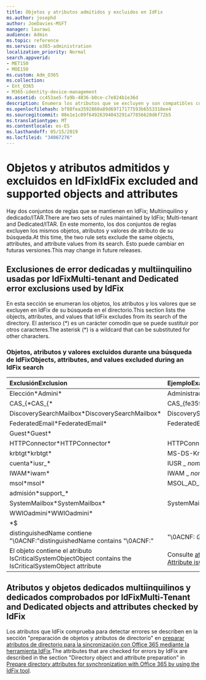 ```yaml
---
title: Objetos y atributos admitidos y excluidos en IdFix
ms.author: josephd
author: JoeDavies-MSFT
manager: laurawi
audience: Admin
ms.topic: reference
ms.service: o365-administration
localization_priority: Normal
search.appverid:
- MET150
- MOE150
ms.custom: Adm_O365
ms.collection:
- Ent_O365
- M365-identity-device-management
ms.assetid: cc453ae5-fa9b-4836-b0ce-c7e824b1e36d
description: Enumera los atributos que se excluyen y son compatibles con la herramienta IdFix.
ms.openlocfilehash: bf88fea3592860a89d69717177593b6553318ee4
ms.sourcegitcommit: 08e1e1c09f64926394043291a77856620d6f72b5
ms.translationtype: MT
ms.contentlocale: es-ES
ms.lasthandoff: 05/15/2019
ms.locfileid: "34067276"
---
```

# <a name="idfix-excluded-and-supported-objects-and-attributes"></a><span data-ttu-id="1cb9e-103">Objetos y atributos admitidos y excluidos en IdFix</span><span class="sxs-lookup"><span data-stu-id="1cb9e-103">IdFix excluded and supported objects and attributes</span></span>
<span data-ttu-id="1cb9e-104">Hay dos conjuntos de reglas que se mantienen en IdFix; Multiinquilino y dedicado/ITAR.</span><span class="sxs-lookup"><span data-stu-id="1cb9e-104">There are two sets of rules maintained by IdFix; Multi-tenant and Dedicated/ITAR.</span></span> <span data-ttu-id="1cb9e-105">En este momento, los dos conjuntos de reglas excluyen los mismos objetos, atributos y valores de atributo de su búsqueda.</span><span class="sxs-lookup"><span data-stu-id="1cb9e-105">At this time, the two rule sets exclude the same objects, attributes, and attribute values from its search.</span></span> <span data-ttu-id="1cb9e-106">Esto puede cambiar en futuras versiones.</span><span class="sxs-lookup"><span data-stu-id="1cb9e-106">This may change in future releases.</span></span>
  
## <a name="multi-tenant-and-dedicated-error-exclusions-used-by-idfix"></a><span data-ttu-id="1cb9e-107">Exclusiones de error dedicadas y multiinquilino usadas por IdFix</span><span class="sxs-lookup"><span data-stu-id="1cb9e-107">Multi-tenant and Dedicated error exclusions used by IdFix</span></span>
<span data-ttu-id="1cb9e-108">En esta sección se enumeran los objetos, los atributos y los valores que se excluyen en IdFix de su búsqueda en el directorio.</span><span class="sxs-lookup"><span data-stu-id="1cb9e-108">This section lists the objects, attributes, and values that IdFix excludes from its search of the directory.</span></span> <span data-ttu-id="1cb9e-109">El asterisco (\*) es un carácter comodín que se puede sustituir por otros caracteres.</span><span class="sxs-lookup"><span data-stu-id="1cb9e-109">The asterisk (\*) is a wildcard that can be substituted for other characters.</span></span>
  
### <a name="objects-attributes-and-values-excluded-during-an-idfix-search"></a><span data-ttu-id="1cb9e-110">Objetos, atributos y valores excluidos durante una búsqueda de IdFix</span><span class="sxs-lookup"><span data-stu-id="1cb9e-110">Objects, attributes, and values excluded during an IdFix search</span></span>

|<span data-ttu-id="1cb9e-111">**Exclusión**</span><span class="sxs-lookup"><span data-stu-id="1cb9e-111">**Exclusion**</span></span>|<span data-ttu-id="1cb9e-112">**Ejemplo**</span><span class="sxs-lookup"><span data-stu-id="1cb9e-112">**Example**</span></span>|
|:-----|:-----|
|<span data-ttu-id="1cb9e-113">Elección\*</span><span class="sxs-lookup"><span data-stu-id="1cb9e-113">Admini\*</span></span> |<span data-ttu-id="1cb9e-114">Administrador</span><span class="sxs-lookup"><span data-stu-id="1cb9e-114">Administrator</span></span> |
|<span data-ttu-id="1cb9e-115">CAS_{\*</span><span class="sxs-lookup"><span data-stu-id="1cb9e-115">CAS_{\*</span></span>  |<span data-ttu-id="1cb9e-116">CAS_{fe35fc98e69e4d08}</span><span class="sxs-lookup"><span data-stu-id="1cb9e-116">CAS_{fe35fc98e69e4d08}</span></span> |
|<span data-ttu-id="1cb9e-117">DiscoverySearchMailbox\*</span><span class="sxs-lookup"><span data-stu-id="1cb9e-117">DiscoverySearchMailbox\*</span></span>  |<span data-ttu-id="1cb9e-118">DiscoverySearchMailbox</span><span class="sxs-lookup"><span data-stu-id="1cb9e-118">DiscoverySearchMailbox</span></span>  |
|<span data-ttu-id="1cb9e-119">FederatedEmail\*</span><span class="sxs-lookup"><span data-stu-id="1cb9e-119">FederatedEmail\*</span></span> |<span data-ttu-id="1cb9e-120">FederatedEmail.</span><span class="sxs-lookup"><span data-stu-id="1cb9e-120">FederatedEmail.</span></span> <span data-ttu-id="1cb9e-121">*GUID*</span><span class="sxs-lookup"><span data-stu-id="1cb9e-121">*GUID*</span></span> |
|<span data-ttu-id="1cb9e-122">Guest\*</span><span class="sxs-lookup"><span data-stu-id="1cb9e-122">Guest\*</span></span> ||
|<span data-ttu-id="1cb9e-123">HTTPConnector\*</span><span class="sxs-lookup"><span data-stu-id="1cb9e-123">HTTPConnector\*</span></span>  |<span data-ttu-id="1cb9e-124">HTTPConnector</span><span class="sxs-lookup"><span data-stu-id="1cb9e-124">HTTPConnector</span></span> |
|<span data-ttu-id="1cb9e-125">krbtgt\*</span><span class="sxs-lookup"><span data-stu-id="1cb9e-125">krbtgt\*</span></span> |<span data-ttu-id="1cb9e-126">MS-DS-KrbTgt-Link</span><span class="sxs-lookup"><span data-stu-id="1cb9e-126">ms-DS-KrbTgt-Link</span></span> |
|<span data-ttu-id="1cb9e-127">cuenta\*</span><span class="sxs-lookup"><span data-stu-id="1cb9e-127">iusr_\*</span></span> |<span data-ttu-id="1cb9e-128">IUSR _ *nombreEquipo*</span><span class="sxs-lookup"><span data-stu-id="1cb9e-128">iusr_ *machinename*</span></span> |
|<span data-ttu-id="1cb9e-129">IWAM\*</span><span class="sxs-lookup"><span data-stu-id="1cb9e-129">iwam\*</span></span>  |<span data-ttu-id="1cb9e-130">IWAM _ *nombreEquipo*</span><span class="sxs-lookup"><span data-stu-id="1cb9e-130">IWAM_ *machinename*</span></span> |
|<span data-ttu-id="1cb9e-131">msol\*</span><span class="sxs-lookup"><span data-stu-id="1cb9e-131">msol\*</span></span> |<span data-ttu-id="1cb9e-132">MSOL_AD_SYNC</span><span class="sxs-lookup"><span data-stu-id="1cb9e-132">MSOL_AD_SYNC</span></span> |
|<span data-ttu-id="1cb9e-133">admisión\*</span><span class="sxs-lookup"><span data-stu-id="1cb9e-133">support_\*</span></span> ||
|<span data-ttu-id="1cb9e-134">SystemMailbox\*</span><span class="sxs-lookup"><span data-stu-id="1cb9e-134">SystemMailbox\*</span></span> |<span data-ttu-id="1cb9e-135">SystemMailbox { *GUID* }</span><span class="sxs-lookup"><span data-stu-id="1cb9e-135">Systemmailbox{ *GUID*  }</span></span>|
|<span data-ttu-id="1cb9e-136">WWIOadmini\*</span><span class="sxs-lookup"><span data-stu-id="1cb9e-136">WWIOadmini\*</span></span>  ||
|\*$ ||
|<span data-ttu-id="1cb9e-137">distinguishedName contiene "\0ACNF:"</span><span class="sxs-lookup"><span data-stu-id="1cb9e-137">distinguishedName contains "\0ACNF:"</span></span>|<span data-ttu-id="1cb9e-138">"\0ACNF: *GUID* "</span><span class="sxs-lookup"><span data-stu-id="1cb9e-138">"\0ACNF: *GUID*  "</span></span> |
|<span data-ttu-id="1cb9e-139">El objeto contiene el atributo IsCriticalSystemObject</span><span class="sxs-lookup"><span data-stu-id="1cb9e-139">Object contains the IsCriticalSystemObject attribute</span></span> |<span data-ttu-id="1cb9e-140">Consulte [atributos isCriticalSystemObject](https://go.microsoft.com/fwlink/p/?LinkId=401169).</span><span class="sxs-lookup"><span data-stu-id="1cb9e-140">See [Attribute isCriticalSystemObject](https://go.microsoft.com/fwlink/p/?LinkId=401169).</span></span> |
   
## <a name="multi-tenant-and-dedicated-objects-and-attributes-checked-by-idfix"></a><span data-ttu-id="1cb9e-141">Atributos y objetos dedicados multiinquilinos y dedicados comprobados por IdFix</span><span class="sxs-lookup"><span data-stu-id="1cb9e-141">Multi-Tenant and Dedicated objects and attributes checked by IdFix</span></span>
<span data-ttu-id="1cb9e-142">Los atributos que IdFix comprueba para detectar errores se describen en la sección "preparación de objetos y atributos de directorio" en [preparar atributos de directorio para la sincronización con Office 365 mediante la herramienta IdFix](prepare-directory-attributes-for-synch-with-idfix.md).</span><span class="sxs-lookup"><span data-stu-id="1cb9e-142">The attributes that are checked for errors by IdFix are described in the section "Directory object and attribute preparation" in [Prepare directory attributes for synchronization with Office 365 by using the IdFix tool](prepare-directory-attributes-for-synch-with-idfix.md).</span></span>
  

